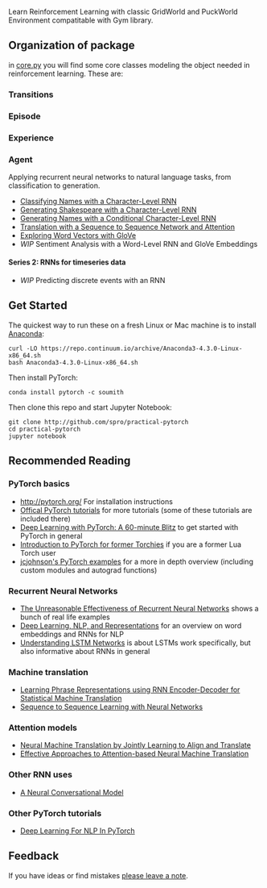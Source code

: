 Learn Reinforcement Learning with classic GridWorld and PuckWorld Environment compatitable with Gym library.

## Organization of package

in [core.py](https://github.com/qqiang00/reinforce/blob/master/reinforce/core.py) you will find some core classes modeling the object needed in reinforcement learning. These are:

### Transitions
### Episode
### Experience
### Agent


Applying recurrent neural networks to natural language tasks, from classification to generation.

* [Classifying Names with a Character-Level RNN](https://github.com/spro/practical-pytorch/blob/master/char-rnn-classification/char-rnn-classification.ipynb)
* [Generating Shakespeare with a Character-Level RNN](https://github.com/spro/practical-pytorch/blob/master/char-rnn-generation/char-rnn-generation.ipynb)
* [Generating Names with a Conditional Character-Level RNN](https://github.com/spro/practical-pytorch/blob/master/conditional-char-rnn/conditional-char-rnn.ipynb)
* [Translation with a Sequence to Sequence Network and Attention](https://github.com/spro/practical-pytorch/blob/master/seq2seq-translation/seq2seq-translation.ipynb)
* [Exploring Word Vectors with GloVe](https://github.com/spro/practical-pytorch/blob/master/glove-word-vectors/glove-word-vectors.ipynb)
* *WIP* Sentiment Analysis with a Word-Level RNN and GloVe Embeddings

#### Series 2: RNNs for timeseries data

* *WIP* Predicting discrete events with an RNN

## Get Started

The quickest way to run these on a fresh Linux or Mac machine is to install [Anaconda](https://www.continuum.io/anaconda-overview):
```
curl -LO https://repo.continuum.io/archive/Anaconda3-4.3.0-Linux-x86_64.sh
bash Anaconda3-4.3.0-Linux-x86_64.sh
```

Then install PyTorch:

```
conda install pytorch -c soumith
```

Then clone this repo and start Jupyter Notebook:

```
git clone http://github.com/spro/practical-pytorch
cd practical-pytorch
jupyter notebook
```

## Recommended Reading

### PyTorch basics

* http://pytorch.org/ For installation instructions
* [Offical PyTorch tutorials](http://pytorch.org/tutorials/) for more tutorials (some of these tutorials are included there)
* [Deep Learning with PyTorch: A 60-minute Blitz](http://pytorch.org/tutorials/beginner/deep_learning_60min_blitz.html) to get started with PyTorch in general
* [Introduction to PyTorch for former Torchies](https://github.com/pytorch/tutorials/blob/master/Introduction%20to%20PyTorch%20for%20former%20Torchies.ipynb) if you are a former Lua Torch user
* [jcjohnson's PyTorch examples](https://github.com/jcjohnson/pytorch-examples) for a more in depth overview (including custom modules and autograd functions)

### Recurrent Neural Networks

* [The Unreasonable Effectiveness of Recurrent Neural Networks](http://karpathy.github.io/2015/05/21/rnn-effectiveness/) shows a bunch of real life examples
* [Deep Learning, NLP, and Representations](http://colah.github.io/posts/2014-07-NLP-RNNs-Representations/) for an overview on word embeddings and RNNs for NLP
* [Understanding LSTM Networks](http://colah.github.io/posts/2015-08-Understanding-LSTMs/) is about LSTMs work specifically, but also informative about RNNs in general

### Machine translation

* [Learning Phrase Representations using RNN Encoder-Decoder for Statistical Machine Translation](http://arxiv.org/abs/1406.1078)
* [Sequence to Sequence Learning with Neural Networks](http://arxiv.org/abs/1409.3215)

### Attention models

* [Neural Machine Translation by Jointly Learning to Align and Translate](https://arxiv.org/abs/1409.0473)
* [Effective Approaches to Attention-based Neural Machine Translation](https://arxiv.org/abs/1508.04025)

### Other RNN uses

* [A Neural Conversational Model](http://arxiv.org/abs/1506.05869)

### Other PyTorch tutorials

* [Deep Learning For NLP In PyTorch](https://github.com/rguthrie3/DeepLearningForNLPInPytorch)

## Feedback

If you have ideas or find mistakes [please leave a note](https://github.com/spro/practical-pytorch/issues/new).
